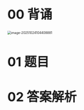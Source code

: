 # 00 背诵

<img src="https://cvp.oss-cn-shanghai.aliyuncs.com/202510241044978.png" alt="image-20251024104408881" style="zoom:50%;" />





# 01 题目





# 02 答案解析

